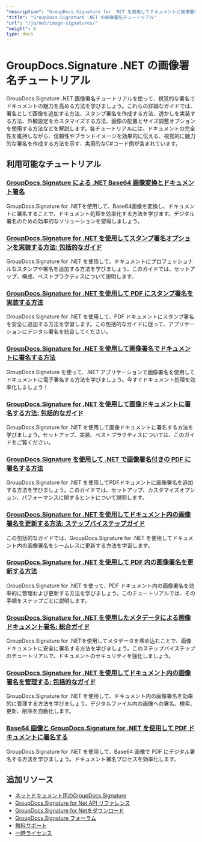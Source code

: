 ```yaml
---
"description": "GroupDocs.Signature for .NET を使用してドキュメントに画像署名、透かし、スタンプを追加するための完全なチュートリアル。"
"title": "GroupDocs.Signature .NET の画像署名チュートリアル"
"url": "/ja/net/image-signatures/"
"weight": 6
type: docs
---
```

# GroupDocs.Signature .NET の画像署名チュートリアル

GroupDocs.Signature .NET 画像署名チュートリアルを使って、視覚的な署名でドキュメントの魅力を高める方法を学びましょう。これらの詳細なガイドでは、署名として画像を追加する方法、スタンプ署名を作成する方法、透かしを実装する方法、外観設定をカスタマイズする方法、画像の配置とサイズ調整オプションを使用する方法などを解説します。各チュートリアルには、ドキュメントの完全性を維持しながら、信頼性やブランドイメージを効果的に伝える、視覚的に魅力的な署名を作成する方法を示す、実用的なC#コード例が含まれています。

## 利用可能なチュートリアル

### [GroupDocs.Signature による .NET Base64 画像変換とドキュメント署名](./net-base64-image-conversion-document-signing-groupdocs/)
GroupDocs.Signature for .NETを使用して、Base64画像を変換し、ドキュメントに署名することで、ドキュメント処理を効率化する方法を学びます。デジタル署名のための効率的なソリューションを習得しましょう。

### [GroupDocs.Signature for .NET を使用してスタンプ署名オプションを実装する方法: 包括的なガイド](./implement-stamp-sign-options-groupdocs-signature-dotnet/)
GroupDocs.Signature for .NET を使用して、ドキュメントにプロフェッショナルなスタンプや署名を追加する方法を学びましょう。このガイドでは、セットアップ、構成、ベストプラクティスについて説明します。

### [GroupDocs.Signature for .NET を使用して PDF にスタンプ署名を実装する方法](./implement-stamp-signature-groupdocs-signature-pdf/)
GroupDocs.Signature for .NET を使用して、PDF ドキュメントにスタンプ署名を安全に追加する方法を学習します。この包括的なガイドに従って、アプリケーションにデジタル署名を統合してください。

### [GroupDocs.Signature for .NET を使用して画像署名でドキュメントに署名する方法](./sign-document-image-signature-groupdocs-signature-net/)
GroupDocs.Signature を使って、.NET アプリケーションで画像署名を使用してドキュメントに電子署名する方法を学びましょう。今すぐドキュメント処理を効率化しましょう！

### [GroupDocs.Signature for .NET を使用して画像ドキュメントに署名する方法: 包括的なガイド](./sign-image-documents-groupdocs-signature-net/)
GroupDocs.Signature for .NET を使用して画像ドキュメントに署名する方法を学びましょう。セットアップ、実装、ベストプラクティスについては、このガイドをご覧ください。

### [GroupDocs.Signature を使用して .NET で画像署名付きの PDF に署名する方法](./professional-pdf-signature-image-dotnet-groupdocs-signature/)
GroupDocs.Signature for .NET を使用してPDFドキュメントに画像署名を追加する方法を学びましょう。このガイドでは、セットアップ、カスタマイズオプション、パフォーマンスに関するヒントについて説明します。

### [GroupDocs.Signature for .NET を使用してドキュメント内の画像署名を更新する方法: ステップバイステップガイド](./update-image-signatures-groupdocs-signature-dotnet/)
この包括的なガイドでは、GroupDocs.Signature for .NET を使用してドキュメント内の画像署名をシームレスに更新する方法を学習します。

### [GroupDocs.Signature for .NET を使用して PDF 内の画像署名を更新する方法](./update-image-signatures-pdf-groupdocs-net/)
GroupDocs.Signature for .NET を使って、PDF ドキュメント内の画像署名を効率的に管理および更新する方法を学びましょう。このチュートリアルでは、その手順をステップごとに説明します。

### [GroupDocs.Signature for .NET を使用したメタデータによる画像ドキュメント署名: 総合ガイド](./image-document-signing-metadata-groupdocs-signature/)
GroupDocs.Signature for .NETを使用してメタデータを埋め込むことで、画像ドキュメントに安全に署名する方法を学びましょう。このステップバイステップのチュートリアルで、ドキュメントのセキュリティを強化しましょう。

### [GroupDocs.Signature for .NET を使用してドキュメント内の画像署名を管理する: 包括的なガイド](./manage-image-signatures-groupdocs-signature-net/)
GroupDocs.Signature for .NET を使用して、ドキュメント内の画像署名を効率的に管理する方法を学びましょう。デジタルファイル内の画像への署名、検索、更新、削除を自動化します。

### [Base64 画像と GroupDocs.Signature for .NET を使用して PDF ドキュメントに署名する](./sign-pdf-base64-image-groupdocs-signature/)
GroupDocs.Signature for .NET を使用して、Base64 画像で PDF にデジタル署名する方法を学びましょう。ドキュメント署名プロセスを効率化します。

## 追加リソース

- [ネットドキュメント用のGroupDocs.Signature](https://docs.groupdocs.com/signature/net/)
- [GroupDocs.Signature for Net API リファレンス](https://reference.groupdocs.com/signature/net/)
- [GroupDocs.Signature for Netをダウンロード](https://releases.groupdocs.com/signature/net/)
- [GroupDocs.Signature フォーラム](https://forum.groupdocs.com/c/signature)
- [無料サポート](https://forum.groupdocs.com/)
- [一時ライセンス](https://purchase.groupdocs.com/temporary-license/)